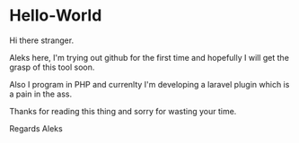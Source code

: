 Hello-World
===========

Hi there stranger.

Aleks here, I'm trying out github for the first time and hopefully I will get the grasp of this tool soon.

Also I program in PHP and currenlty I'm developing a laravel plugin which is a pain in the ass.

Thanks for reading this thing and sorry for wasting your time.

Regards
Aleks
